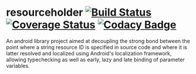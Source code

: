 # resourceholder [![Build Status](https://travis-ci.org/atexit/resourceholder.svg?branch=master)](https://travis-ci.org/atexit/resourceholder) [![Coverage Status](https://coveralls.io/repos/atexit/resourceholder/badge.svg)](https://coveralls.io/r/atexit/resourceholder) [![Codacy Badge](https://api.codacy.com/project/badge/Grade/51dd336ae06b44f9baabb0983353b43b)](https://www.codacy.com/app/mikael-ohlson/resourceholder?utm_source=github.com&amp;utm_medium=referral&amp;utm_content=atexit/resourceholder&amp;utm_campaign=Badge_Grade)

An android library project aimed at decoupling the strong bond between the point where a string resource ID is specified in source code and where it is latter resolved and localized using Android's localization framework, allowing typechecking as well as early, lazy and late binding of parameter variables.
